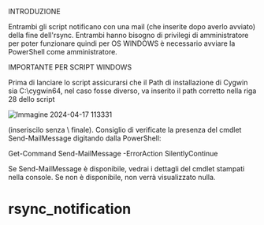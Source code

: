 INTRODUZIONE

Entrambi gli script notificano con una mail (che inserite dopo averlo avviato) della fine dell'rsync. Entrambi hanno bisogno di privilegi di amministratore per poter funzionare quindi per OS WINDOWS è necessario avviare la PowerShell come amministratore.

IMPORTANTE PER SCRIPT WINDOWS

Prima di lanciare lo script assicurarsi che il Path di installazione di Cygwin sia C:\cygwin64, nel caso fosse diverso, va inserito il path corretto nella riga 28 dello script

![Immagine 2024-04-17 113331](https://github.com/Ang310Bar/rsync_notification/assets/167202987/c0fafc03-0b24-476c-b4ae-cef3f6ccfecb)

(inseriscilo senza \ finale).
Consiglio di verificate la presenza del cmdlet Send-MailMessage digitando dalla PowerShell:

Get-Command Send-MailMessage -ErrorAction SilentlyContinue

Se Send-MailMessage è disponibile, vedrai i dettagli del cmdlet stampati nella console. Se non è disponibile, non verrà visualizzato nulla.
# rsync_notification
